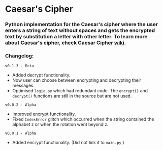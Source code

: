 # Caesar's Cipher

### Python implementation for the Caesar's cipher where the user enters a string of text without spaces and gets the encrypted text by substitution a letter with other letter. To learn more about Caesar's cipher, check Caesar Cipher [wiki](https://en.wikipedia.org/wiki/Caesar_cipher).

### Changelog:
`v0.1.3 - Beta`
- Added decrypt functionality.
- Now user can choose between encrypting and decrypting their messages.
- Optimised `logic.py` which had redundant code. The `encrypt()` and `decrypt()` functions are still
in the source but are not used.

`v0.0.2 - Alpha`

- Improved encrypt functionality.
- Fixed `IndexError` glitch which occurred when the string contained the alphabet z or when the rotation went beyond z.

`v0.0.1 - Alpha`

- Added encrypt functionality. (Did not link it to `main.py` )
